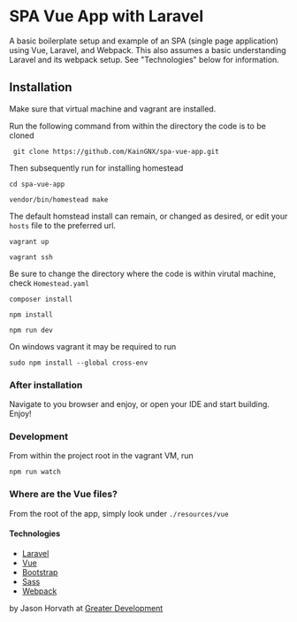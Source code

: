 # SPA Vue App with Laravel

A basic boilerplate setup and example of an SPA (single page application) using Vue, Laravel, and Webpack. This also assumes a basic understanding Laravel and its webpack setup.  See "Technologies" below for information.

## Installation
Make sure that virtual machine and vagrant are installed.

Run the following command from within the directory the code is to be cloned
```
 git clone https://github.com/KainGNX/spa-vue-app.git

 ```

Then subsequently run for installing homestead
```
cd spa-vue-app

vendor/bin/homestead make
```

The default homstead install can remain, or changed as desired, or edit your `hosts` file to the preferred url. 
```
vagrant up

vagrant ssh
```

Be sure to change the directory where the code is within virutal machine, check `Homestead.yaml`
```
composer install

npm install

npm run dev
```

On windows vagrant it may be required to run
```
sudo npm install --global cross-env
```

### After installation

Navigate to you browser and enjoy, or open your IDE and start building. Enjoy!

### Development

From within the project root in the vagrant VM, run

```
npm run watch
```

### Where are the Vue files?

From the root of the app, simply look under `./resources/vue`

#### Technologies
- [Laravel](https:/laravel.com)
- [Vue](https://vuejs.org)
- [Bootstrap](https://getbootstrap.com/)
- [Sass](https://sass-lang.com/)
- [Webpack](https://webpack.js.org/)


by Jason Horvath at [Greater Development](https://www.greaterdevelopment.com/)
